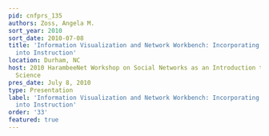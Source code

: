 ```yaml
---
pid: cnfprs_135
authors: Zoss, Angela M.
sort_year: 2010
sort_date: 2010-07-08
title: 'Information Visualization and Network Workbench: Incorporating Cyberinfrastructure
  into Instruction'
location: Durham, NC
host: 2010 HarambeeNet Workshop on Social Networks as an Introduction to Computer
  Science
pres_date: July 8, 2010
type: Presentation
label: 'Information Visualization and Network Workbench: Incorporating Cyberinfrastructure
  into Instruction'
order: '33'
featured: true
---
```


